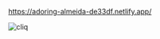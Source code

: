 
https://adoring-almeida-de33df.netlify.app/

![cliq](https://user-images.githubusercontent.com/96742270/151004081-65812f39-7947-424a-bace-3e6b2bcebeeb.JPG)
